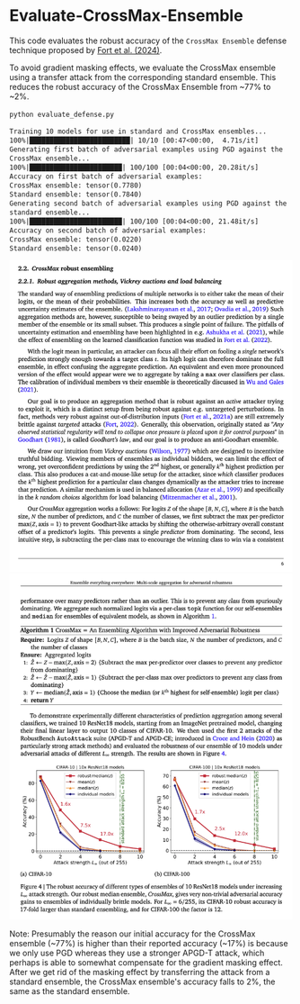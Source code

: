 # Evaluate-CrossMax-Ensemble

This code evaluates the robust accuracy of the `CrossMax Ensemble` defense technique proposed by [Fort et al. (2024)](https://arxiv.org/abs/2408.05446).

To avoid gradient masking effects, we evaluate the CrossMax ensemble using a transfer attack from the corresponding standard ensemble. This reduces the
robust accuracy of the CrossMax Ensemble from ~77% to ~2%.


`python evaluate_defense.py`

```
Training 10 models for use in standard and CrossMax ensembles...
100%|█████████████████████████| 10/10 [00:47<00:00,  4.71s/it]
Generating first batch of adversarial examples using PGD against the CrossMax ensemble...
100%|███████████████████████| 100/100 [00:04<00:00, 20.28it/s]
Accuracy on first batch of adversarial examples:
CrossMax ensemble: tensor(0.7780)
Standard ensemble: tensor(0.7840)
Generating second batch of adversarial examples using PGD against the standard ensemble...
100%|███████████████████████| 100/100 [00:04<00:00, 21.48it/s]
Accuracy on second batch of adversarial examples:
CrossMax ensemble: tensor(0.0220)
Standard ensemble: tensor(0.0240)
```

![](imgs/fort2024a.png)
![](imgs/fort2024b.png)

Note: Presumably the reason our initial accuracy for the CrossMax ensemble (~77%) is higher than their reported accuracy (~17%) is because we only use PGD
whereas they use a stronger APGD-T attack, which perhaps is able to somewhat compensate for the gradient masking effect.
After we get rid of the masking effect by transferring the attack from a standard ensemble, the CrossMax ensemble's accuracy falls to 2%, the same
as the standard ensemble.

